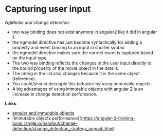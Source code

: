 Capturing user input
================================================

*NgModel and change detection*:
- two way binding does not exist anymore in angular2 like it did in angular 1.
- the ngmodel directive has just become syntactically for adding a property and event binding to an input in shorter syntax.
- the ngmodel directive makes sure the correct event is captured based on the input type.
- The two way binding reflects the changes in the user input directly to the bound property of the movie object in the details.
- The rating in the list also changes because it is the same object (reference).
- You could/should decouple this behavior by using immutable objects.
- A big advantages of using immutable objects with angular 2 is an increase in change detection perfomance.

**Links**:
- [angular and immutable objects](http://victorsavkin.com/post/133936129316/angular-immutability-and-encapsulation)
- [immutable objects performance]((https://angular-2-training-book.rangle.io/handout/change-detection/change_detection_strategy_onpush.html)